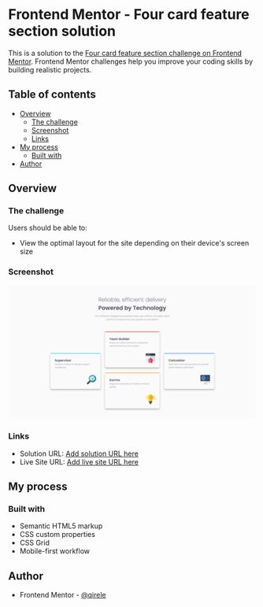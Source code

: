 # Frontend Mentor - Four card feature section solution

This is a solution to the [Four card feature section challenge on Frontend Mentor](https://www.frontendmentor.io/challenges/four-card-feature-section-weK1eFYK). Frontend Mentor challenges help you improve your coding skills by building realistic projects. 

## Table of contents

- [Overview](#overview)
  - [The challenge](#the-challenge)
  - [Screenshot](#screenshot)
  - [Links](#links)
- [My process](#my-process)
  - [Built with](#built-with)
- [Author](#author)


## Overview

### The challenge

Users should be able to:

- View the optimal layout for the site depending on their device's screen size

### Screenshot

![](./images/screenshot.png)

### Links

- Solution URL: [Add solution URL here](https://github.com/qirele/frontend-challenges/tree/master/4-card-feature)
- Live Site URL: [Add live site URL here](https://qirele.github.io/frontend-challenges/4-card-feature/)

## My process

### Built with

- Semantic HTML5 markup
- CSS custom properties
- CSS Grid
- Mobile-first workflow

## Author

- Frontend Mentor - [@qirele](https://www.frontendmentor.io/profile/qirele)